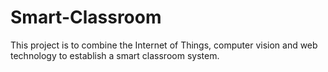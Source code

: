 # Smart-Classroom
This project is to combine the Internet of Things, computer vision and web technology to establish a smart classroom system. 
